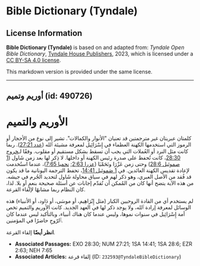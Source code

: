 # Bible Dictionary (Tyndale)

## License Information

**Bible Dictionary (Tyndale)** is based on and adapted from: _Tyndale Open Bible Dictionary_, [Tyndale House Publishers](https://tyndaleopenresources.com/), 2023, which is licensed under a [CC BY-SA 4.0 license](https://creativecommons.org/licenses/by-sa/4.0/legalcode.en).

This markdown version is provided under the same license.



--------------------------------

## أوريم وتميم (id: 490726)

الأوريم والتميم
===============

كلمتان عبريتان غير مترجمتين قد تعنيان "الأنوار والكمالات". تشير إلى نوع من الأحجار أو الرموز التي استخدمها الكهنة العظماء في إِسْرَائِيل لمعرفة مشيئة ٱلله ([عدد 27:21](https://ref.ly/Num27:21)). ربما كانت مثل النرد أو العُملات التي يجب أن تسقط بشكل مستقيم أو مقلوب. وفقًا لـ[خروج 28:30](https://ref.ly/Exod28:30)، كانت تُحفظ على صدرة رئيس الكهنة أو داخلها. لا ذِكر لها بعد زمن شَاول ([1 صموئيل 28:6](https://ref.ly/1Sam28:6)) وحتى زمن عَزْرَا ونَحَمْيَا ([عزرا 2:63](https://ref.ly/Ezra2:63); [نحميا 7:65](https://ref.ly/Neh7:65))، عندما استُخدمت لإعادة تقديس الكهنة العائدين. في [1 صَموئيل 14:41](https://ref.ly/1Sam14:41)، تحفظ الترجمة اليونانية ما قد يكون قد فُقد من الأصل العبري، وهو ذكر لهم في سياق محاولة شَاول لتحديد الجُرم في جيشه. من هذه الآية يتضح أنها كان من المُمكن أن تُقدّم إجابات عن أسئلة صحيحة بنعمٍ أو بلا. لذا، كان النظام ربما مشابهًا لإلقاء القرعة.

لم يستخدم أي من القادة الروحيين الكبار (مثل إِبْرَاهِيم، أو موسَى، أو دَاود، أو الأنبياء) هذه الوسائل لمعرفة إرادة ٱلله، ولا يوجد ذكر لها في العهد الجديد. كانت الأوريم والتميم تخص أمة إِسْرَائِيل في سنوات نموها، وليس عندما كان هناك أنبياء، وبالتأكيد ليس عندما كان ٱلرّوحِ حاضرًا في المؤمنين.

**انظر أيضًا** إلقاء القرعة.

* **Associated Passages:** EXO 28:30; NUM 27:21; 1SA 14:41; 1SA 28:6; EZR 2:63; NEH 7:65
* **Associated Articles:** إلقاء قرعة (ID: `232593@TyndaleBibleDictionary`)

